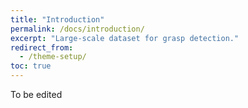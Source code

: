 ```yaml
---
title: "Introduction"
permalink: /docs/introduction/
excerpt: "Large-scale dataset for grasp detection."
redirect_from:
  - /theme-setup/
toc: true
---
```


To be edited


